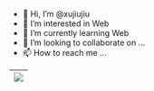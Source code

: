 - 👋 Hi, I’m @xujiujiu
- 👀 I’m interested in Web
- 🌱 I’m currently learning Web
- 💞️ I’m looking to collaborate on ...
- 📫 How to reach me ...

| <a href="https://github.com/xujiujiu/github-readme-stats"><img align="center" src="https://github-readme-stats.vercel.app/api/top-langs/?username=xujiujiu&layout=compact&theme=buefy&hide_border=true" /></a> | 
| ------------- |

<!---
xujiujiu/xujiujiu is a ✨ special ✨ repository because its `README.md` (this file) appears on your GitHub profile.
You can click the Preview link to take a look at your changes.
--->
